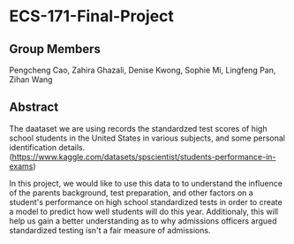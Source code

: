 # ECS-171-Final-Project

## Group Members
Pengcheng Cao, Zahira Ghazali, Denise Kwong, Sophie Mi, Lingfeng Pan, Zihan Wang

## Abstract
The daataset we are using records the standardzed test scores of high school students in the United States in various subjects,  and some personal identification details. (https://www.kaggle.com/datasets/spscientist/students-performance-in-exams)

In this project, we would like to use this data to to understand the influence of the parents background, test preparation, and other factors on a student's performance on high school standardized tests in order to create a model to predict how well students will do this year. Additionaly, this will help us gain a better understanding as to why admissions officers argued standardized testing isn't a fair measure of admissions.
